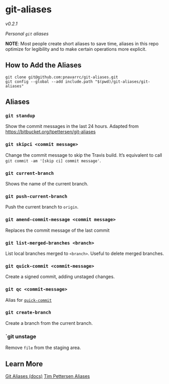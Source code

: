 # git-aliases

_v0.2.1_

_Personal `git` aliases_

**NOTE**: Most people create short aliases to save time, aliases in this repo optimize for legibility and to make certain operations more explicit.

## How to Add the Aliases

```
git clone git@github.com:pnavarrc/git-aliases.git
git config --global --add include.path "$(pwd)/git-aliases/git-aliases"
```

## Aliases

### `git standup`

Show the commit messages in the last 24 hours. Adapted from https://bitbucket.org/tpettersen/git-aliases

### `git skipci <commit message>`

Change the commit message to skip the Travis build. It’s equivalent to call `git commit -am '[skip ci] commit message'`.

### `git current-branch`

Shows the name of the current branch.

### `git push-current-branch`

Push the current branch to `origin`.

### `git amend-commit-message <commit message>`

Replaces the commit message of the last commit

### `git list-merged-branches <branch>`

List local branches merged to `<branch>`. Useful to delete merged branches.

### `git quick-commit <commit-message>`

Create a signed commit, adding unstaged changes.

### `git qc <commit-message>`

Alias for [`quick-commit`](#git-quick-commit-commit-message)

### `git create-branch`

Create a branch from the current branch.

### `git unstage <file>

Remove `file` from the staging area.

## Learn More

[Git Aliases (docs)](https://git-scm.com/book/en/v2/Git-Basics-Git-Aliases)
[Tim Pettersen Aliases](https://bitbucket.org/tpettersen/git-aliases)
